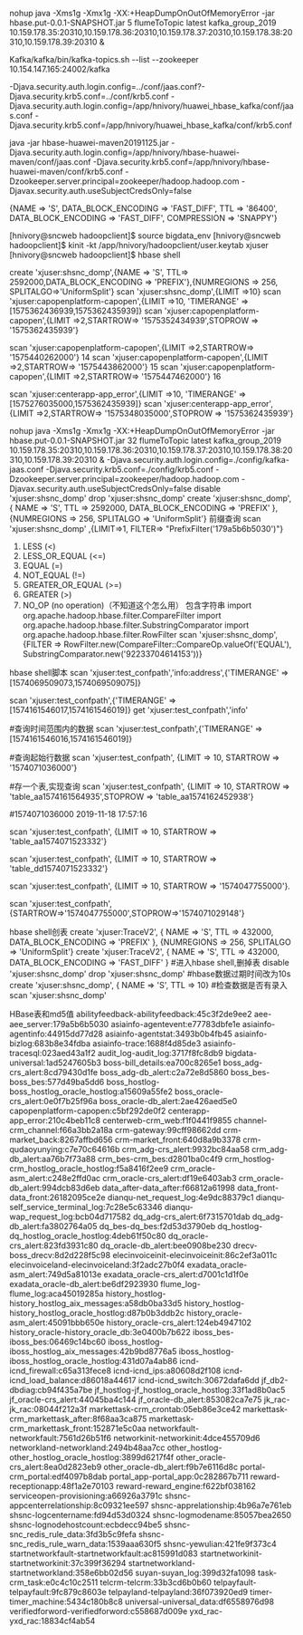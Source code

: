 nohup  java -Xms1g -Xmx1g   -XX:+HeapDumpOnOutOfMemoryError  -jar hbase.put-0.0.1-SNAPSHOT.jar 5 flumeToTopic latest kafka_group_2019 10.159.178.35:20310,10.159.178.36:20310,10.159.178.37:20310,10.159.178.38:20310,10.159.178.39:20310 &

Kafka/kafka/bin/kafka-topics.sh --list --zookeeper 10.154.147.165:24002/kafka

-Djava.security.auth.login.config=../conf/jaas.conf?-Djava.security.krb5.conf=../conf/krb5.conf
-Djava.security.auth.login.config=/app/hnivory/huawei_hbase_kafka/conf/jaas.conf -Djava.security.krb5.conf=/app/hnivory/huawei_hbase_kafka/conf/krb5.conf

java -jar hbase-huawei-maven20191125.jar -Djava.security.auth.login.config=/app/hnivory/hbase-huawei-maven/conf/jaas.conf -Djava.security.krb5.conf=/app/hnivory/hbase-huawei-maven/conf/krb5.conf -Dzookeeper.server.principal=zookeeper/hadoop.hadoop.com -Djavax.security.auth.useSubjectCredsOnly=false

{NAME => 'S', DATA_BLOCK_ENCODING => 'FAST_DIFF', TTL => '86400', DATA_BLOCK_ENCODING => 'FAST_DIFF', COMPRESSION => 'SNAPPY'} 

[hnivory@sncweb hadoopclient]$ source bigdata_env 
[hnivory@sncweb hadoopclient]$ kinit -kt /app/hnivory/hadoopclient/user.keytab xjuser
[hnivory@sncweb hadoopclient]$ hbase shell

create 'xjuser:shsnc_domp',{NAME => 'S', TTL=> 2592000,DATA_BLOCK_ENCODING => 'PREFIX'},{NUMREGIONS => 256, SPLITALGO=>'UniformSplit'}
scan 'xjuser:shsnc_domp',{LIMIT =>10}
scan 'xjuser:capopenplatform-capopen',{LIMIT =>10, 'TIMERANGE' => [1575362436939,1575362435939]}
scan 'xjuser:capopenplatform-capopen',{LIMIT =>2,STARTROW=> '1575352434939',STOPROW => '1575362435939'}

scan 'xjuser:capopenplatform-capopen',{LIMIT =>2,STARTROW=> '1575440262000'} 14
scan 'xjuser:capopenplatform-capopen',{LIMIT =>2,STARTROW=> '1575443862000'} 15
scan 'xjuser:capopenplatform-capopen',{LIMIT =>2,STARTROW=> '1575447462000'} 16

scan 'xjuser:centerapp-app_error',{LIMIT =>10, 'TIMERANGE' => [1575276035000,1575362435939]}
scan 'xjuser:centerapp-app_error',{LIMIT =>2,STARTROW=> '1575348035000',STOPROW => '1575362435939'}

nohup java -Xms1g -Xmx1g -XX:+HeapDumpOnOutOfMemoryError -jar hbase.put-0.0.1-SNAPSHOT.jar 32 flumeToTopic latest kafka_group_2019 10.159.178.35:20310,10.159.178.36:20310,10.159.178.37:20310,10.159.178.38:20310,10.159.178.39:20310 &
-Djava.security.auth.login.config=./config/kafka-jaas.conf -Djava.security.krb5.conf=./config/krb5.conf -Dzookeeper.server.principal=zookeeper/hadoop.hadoop.com -Djavax.security.auth.useSubjectCredsOnly=false 
disable 'xjuser:shsnc_domp'
drop 'xjuser:shsnc_domp'
create 'xjuser:shsnc_domp', { NAME => 'S', TTL => 2592000, DATA_BLOCK_ENCODING => 'PREFIX' }, {NUMREGIONS => 256, SPLITALGO => 'UniformSplit'}
前缀查询
scan 'xjuser:shsnc_domp' ,{LIMIT=>1, FILTER=> "PrefixFilter('179a5b6b5030')"}

1. LESS (<)
2. LESS_OR_EQUAL (<=)
3. EQUAL (=)
4. NOT_EQUAL (!=)
5. GREATER_OR_EQUAL (>=)
6. GREATER (>)
7. NO_OP (no operation)（不知道这个怎么用）
包含字符串
import org.apache.hadoop.hbase.filter.CompareFilter
import org.apache.hadoop.hbase.filter.SubstringComparator
import org.apache.hadoop.hbase.filter.RowFilter
scan 'xjuser:shsnc_domp', {FILTER => RowFilter.new(CompareFilter::CompareOp.valueOf('EQUAL'), SubstringComparator.new('92233704614153'))}

hbase shell脚本
scan 'xjuser:test_confpath','info:address',{'TIMERANGE' => [1574069509073,1574069509075]}

scan 'xjuser:test_confpath',{'TIMERANGE' => [1574161546017,1574161546019]}
get 'xjuser:test_confpath','info'

#查询时间范围内的数据
scan 'xjuser:test_confpath',{'TIMERANGE' => [1574161546016,1574161546019]}

#查询起始行数据
scan 'xjuser:test_confpath', {LIMIT => 10, STARTROW => '1574071036000'}

#存一个表,实现查询
scan 'xjuser:test_confpath', {LIMIT => 10, STARTROW => 'table_aa1574161564935',STOPROW  => 'table_aa1574162452938'}


#1574071036000   2019-11-18 17:57:16

 scan 'xjuser:test_confpath', {LIMIT => 10, STARTROW => 'table_aa1574071523332'}

  scan 'xjuser:test_confpath', {LIMIT => 10, STARTROW => 'table_dd1574071523332'}

 scan 'xjuser:test_confpath', {LIMIT => 10, STARTROW => '1574047755000'}.

scan 'xjuser:test_confpath',{STARTROW=>'1574047755000',STOPROW=>'1574071029148'}

hbase shell创表
create 'xjuser:TraceV2', { NAME => 'S', TTL => 432000, DATA_BLOCK_ENCODING => 'PREFIX' }, {NUMREGIONS => 256, SPLITALGO => 'UniformSplit'}
create 'xjuser:TraceV2', { NAME => 'S', TTL => 432000, DATA_BLOCK_ENCODING => 'FAST_DIFF' }
#进入hbase shell,删掉表
disable 'xjuser:shsnc_domp'
drop 'xjuser:shsnc_domp'
#hbase数据过期时间改为10s
create 'xjuser:shsnc_domp', { NAME => 'S', TTL => 10}
#检查数据是否有录入
scan 'xjuser:shsnc_domp'



HBase表和md5值
abilityfeedback-abilityfeedback:45c3f2de9ee2
aee-aee_server:179a5b6b5030
asiainfo-agentevent:e77783dbfe1e
asiainfo-agentinfo:44915dd77d28
asiainfo-agentstat:3493b0b4fb45
asiainfo-bizlog:683b8e34fdba
asiainfo-trace:1688f4d85de3
asiainfo-tracesql:023aed43a1f2
audit_log-audit_log:3717f8fc8db9
bigdata-universal:1ad5247605b3
boss-bill_details:ea700c8265e1
boss_adg-crs_alert:8cd79430d1fe
boss_adg-db_alert:c2a72e8d5860
boss_bes-boss_bes:577d49ba5dd6
boss_hostlog-boss_hostlog_oracle_hostlog:a15609a55fe2
boss_oracle-crs_alert:0e0f7b25f96a
boss_oracle-db_alert:2ae426aed5e0
capopenplatform-capopen:c5bf292de0f2
centerapp-app_error:210c4beb11c8
centerweb-crm_web:f1f0441f9855
channel-crm_channel:f66a3bb2a18a
crm-gateway:99cff98662dd
crm-market_back:8267affbd656
crm-market_front:640d8a9b3378
crm-qudaoyunying:c7e70c64616b
crm_adg-crs_alert:9932bc84aa58
crm_adg-db_alert:aa76b7f73a88
crm_bes-crm_bes:d2801ba0c4f9
crm_hostlog-crm_hostlog_oracle_hostlog:f5a8416f2ee9
crm_oracle-asm_alert:c248e2ffd0ac
crm_oracle-crs_alert:df19e6403ab3
crm_oracle-db_alert:994dcb83d6eb
data_after-data_after:f66812a61998
data_front-data_front:26182095ce2e
dianqu-net_request_log:4e9dc88379c1
dianqu-self_service_terminal_log:7c28e5c63346
dianqu-wap_request_log:bcb04d717582
dq_adg-crs_alert:6f7315701dab
dq_adg-db_alert:fa3802764a05
dq_bes-dq_bes:f2d53d3790eb
dq_hostlog-dq_hostlog_oracle_hostlog:4deb61f50c80
dq_oracle-crs_alert:823fd3931c80
dq_oracle-db_alert:bee0908be230
drecv-boss_drecv:8d2d228f5c98
elecinvoiceinit-elecinvoiceinit:86c2ef3a011c
elecinvoiceland-elecinvoiceland:3f2adc27b0f4
exadata_oracle-asm_alert:749d5a81013e
exadata_oracle-crs_alert:d7001c1d1f0e
exadata_oracle-db_alert:be6df2923930
flume_log-flume_log:aca45019285a
history_hostlog-history_hostlog_aix_messages:a58db0ba33d5
history_hostlog-history_hostlog_oracle_hostlog:d87b0b3ddb2c
history_oracle-asm_alert:45091bbb650e
history_oracle-crs_alert:124eb4947102
history_oracle-history_oracle_db:3e0400b7b622
iboss_bes-iboss_bes:06469c14bc60
iboss_hostlog-iboss_hostlog_aix_messages:42b9bd8776a5
iboss_hostlog-iboss_hostlog_oracle_hostlog:431d07a4ab86
icnd-icnd_firewall:c65a313fece8
icnd-icnd_ips:a80608d2f108
icnd-icnd_load_balance:d86018a44617
icnd-icnd_switch:30672dafa6dd
jf_db2-dbdiag:cb94f435a7be
jf_hostlog-jf_hostlog_oracle_hostlog:33f1ad8b0ac5
jf_oracle-crs_alert:44045ba4c144
jf_oracle-db_alert:853082ca7e75
jk_rac-jk_rac:08044f212a3f
markettask-crm_crontab:05eb86e3ce42
markettask-crm_markettask_after:8f68aa3ca875
markettask-crm_markettask_front:152871e5c0aa
networkfault-networkfault:7561d26b51f6
networkinit-networkinit:4dce455709d6
networkland-networkland:2494b48aa7cc
other_hostlog-other_hostlog_oracle_hostlog:3899d6217f4f
other_oracle-crs_alert:8ea0d2823eb9
other_oracle-db_alert:f9b7e6116d8c
portal-crm_portal:edf4097b8dab
portal_app-portal_app:0c282867b711
reward-receptionapp:48f1a2e70103
reward-reward_engine:f622bf038162
serviceopen-provisioning:a66926a3791c
shsnc-appcenterrelationship:8c09321ee597
shsnc-apprelationship:4b96a7e761eb
shsnc-logcentername:fd94d53d0324
shsnc-logmodename:85057bea2650
shsnc-lognodehostcount:ecbdecc94be5
shsnc-snc_redis_rule_data:3fd3b5c9fefa
shsnc-snc_redis_rule_warn_data:1539aaa630f5
shsnc-yewulian:421fe9f373c4
startnetworkfault-startnetworkfault:ac815991d083
startnetworkinit-startnetworkinit:37c399f36294
startnetworkland-startnetworkland:358e6bb02d56
suyan-suyan_log:399d32fa1098
task-crm_task:e0c4c10c2511
telcrm-telcrm:33b3cd6b0b60
telpayfault-telpayfault:9fc879c8603e
telpayland-telpayland:36f073920ed9
timer-timer_machine:5434c180b8c8
universal-universal_data:df6558976d98
verifiedforword-verifiedforword:c558687d009e
yxd_rac-yxd_rac:18834cf4ab54
